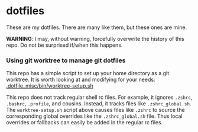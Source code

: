 # dotfiles

These are my dotfiles. There are many like them, but these ones are mine.

**WARNING**: I may, without warning, forcefully overwrite the history of this
repo.  Do not be surprised if/when this happens.

### Using git worktree to manage git dotfiles

This repo has a simple script to set up your home directory as a git worktree.
It is worth looking at and modifying for your needs:
[.dotfile_misc/bin/worktree-setup.sh](.dotfile_misc/bin/worktree-setup.sh)

This repo does not track regular shell rc files. For example, it ignores
`.zshrc`, `.bashrc`, `.profile`, and cousins. Instead, it tracks files like
`.zshrc_global.sh`. The `worktree-setup.sh` script above causes files like
`.zshrc` to source the corresponding global overrides like the
`.zshrc_global.sh` file. Thus local overrides or fallbacks can easily be added
in the regular rc files.
